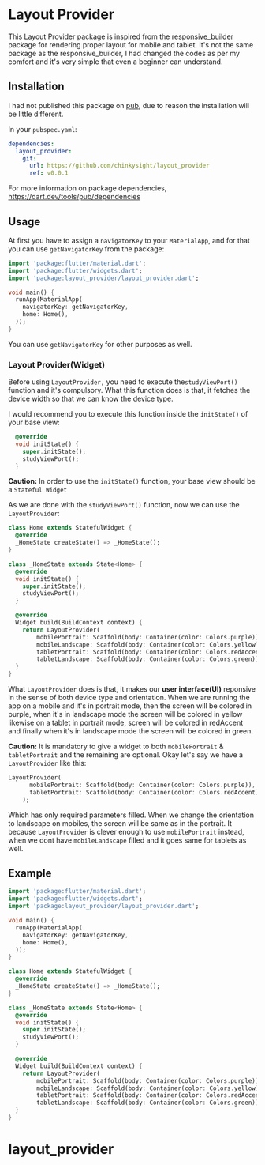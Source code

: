 # Layout Provider

This Layout Provider package is inspired from the [responsive_builder](https://pub.dev/packages/responsive_builder) package for rendering proper layout for mobile and tablet. It's not the same package as the responsive_builder, I had changed the codes as per my comfort and it's very simple that even a beginner can understand.

## Installation

I had not published this package on [pub](https://pub.dev/), due to reason the installation will be little different.

In your `pubspec.yaml`:

```yaml
dependencies:
  layout_provider:
    git:
      url: https://github.com/chinkysight/layout_provider
      ref: v0.0.1
```

For more information on package dependencies, <https://dart.dev/tools/pub/dependencies>

## Usage

At first you have to assign a `navigatorKey` to your `MaterialApp`, and for that you can use `getNavigatorKey` from the package:

```dart
import 'package:flutter/material.dart';
import 'package:flutter/widgets.dart';
import 'package:layout_provider/layout_provider.dart';

void main() {
  runApp(MaterialApp(
    navigatorKey: getNavigatorKey,
    home: Home(),
  ));
}
```

You can use `getNavigatorKey` for other purposes as well.

### Layout Provider(Widget)

Before using `LayoutProvider,` you need to execute the`studyViewPort()` function and it's compulsory. What this function does is that, it fetches the device width so that we can know the device type.

I would recommend you to execute this function inside the `initState()` of your base view:

```dart
  @override
  void initState() {
    super.initState();
    studyViewPort();
  }
```

**Caution:** In order to use the `initState()` function, your base view should be a `Stateful Widget`

As we are done with the `studyViewPort()` function, now we can use the `LayoutProvider`:

```dart
class Home extends StatefulWidget {
  @override
  _HomeState createState() => _HomeState();
}

class _HomeState extends State<Home> {
  @override
  void initState() {
    super.initState();
    studyViewPort();
  }

  @override
  Widget build(BuildContext context) {
    return LayoutProvider(
        mobilePortrait: Scaffold(body: Container(color: Colors.purple)),
        mobileLandscape: Scaffold(body: Container(color: Colors.yellow)),
        tabletPortrait: Scaffold(body: Container(color: Colors.redAccent)),
        tabletLandscape: Scaffold(body: Container(color: Colors.green)));
  }
}
```

What `LayoutProvider` does is that, it makes our **user interface(UI)** reponsive in the sense of both device type and orientation. When we are running the app on a mobile and it's in portrait mode, then the screen will be colored in purple, when it's in landscape mode the screen will be colored in yellow likewise on a tablet in portrait mode, screen will be colored in redAccent and finally when it's in landscape mode the screen will be colored in green.

**Caution:** It is mandatory to give a widget to both `mobilePortrait` & `tabletPortrait` and the remaining are optional. Okay let's say we have a `LayoutProvider` like this:

```dart
LayoutProvider(
      mobilePortrait: Scaffold(body: Container(color: Colors.purple)),
      tabletPortrait: Scaffold(body: Container(color: Colors.redAccent)),
    );
```

Which has only required parameters filled. When we change the orientation to landscape on mobiles, the screen will be same as in the portrait. It because `LayoutProvider` is clever enough to use `mobilePortrait` instead, when we dont have `mobileLandscape` filled and it goes same for tablets as well.

## Example

```dart
import 'package:flutter/material.dart';
import 'package:flutter/widgets.dart';
import 'package:layout_provider/layout_provider.dart';

void main() {
  runApp(MaterialApp(
    navigatorKey: getNavigatorKey,
    home: Home(),
  ));
}

class Home extends StatefulWidget {
  @override
  _HomeState createState() => _HomeState();
}

class _HomeState extends State<Home> {
  @override
  void initState() {
    super.initState();
    studyViewPort();
  }

  @override
  Widget build(BuildContext context) {
    return LayoutProvider(
        mobilePortrait: Scaffold(body: Container(color: Colors.purple)),
        mobileLandscape: Scaffold(body: Container(color: Colors.yellow)),
        tabletPortrait: Scaffold(body: Container(color: Colors.redAccent)),
        tabletLandscape: Scaffold(body: Container(color: Colors.green)));
  }
}
```
# layout_provider
